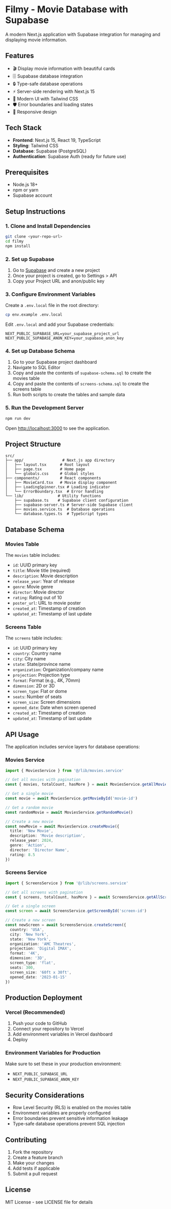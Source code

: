 # Filmy - Movie Database with Supabase

A modern Next.js application with Supabase integration for managing and displaying movie information.

## Features

- 🎬 Display movie information with beautiful cards
- 🗄️ Supabase database integration
- 🔒 Type-safe database operations
- ⚡ Server-side rendering with Next.js 15
- 🎨 Modern UI with Tailwind CSS
- 🛡️ Error boundaries and loading states
- 📱 Responsive design

## Tech Stack

- **Frontend**: Next.js 15, React 19, TypeScript
- **Styling**: Tailwind CSS
- **Database**: Supabase (PostgreSQL)
- **Authentication**: Supabase Auth (ready for future use)

## Prerequisites

- Node.js 18+ 
- npm or yarn
- Supabase account

## Setup Instructions

### 1. Clone and Install Dependencies

```bash
git clone <your-repo-url>
cd filmy
npm install
```

### 2. Set up Supabase

1. Go to [Supabase](https://supabase.com) and create a new project
2. Once your project is created, go to Settings > API
3. Copy your Project URL and anon/public key

### 3. Configure Environment Variables

Create a `.env.local` file in the root directory:

```bash
cp env.example .env.local
```

Edit `.env.local` and add your Supabase credentials:

```env
NEXT_PUBLIC_SUPABASE_URL=your_supabase_project_url
NEXT_PUBLIC_SUPABASE_ANON_KEY=your_supabase_anon_key
```

### 4. Set up Database Schema

1. Go to your Supabase project dashboard
2. Navigate to SQL Editor
3. Copy and paste the contents of `supabase-schema.sql` to create the movies table
4. Copy and paste the contents of `screens-schema.sql` to create the screens table
5. Run both scripts to create the tables and sample data

### 5. Run the Development Server

```bash
npm run dev
```

Open [http://localhost:3000](http://localhost:3000) to see the application.

## Project Structure

```
src/
├── app/                 # Next.js app directory
│   ├── layout.tsx      # Root layout
│   ├── page.tsx        # Home page
│   └── globals.css     # Global styles
├── components/         # React components
│   ├── MovieCard.tsx   # Movie display component
│   ├── LoadingSpinner.tsx # Loading indicator
│   └── ErrorBoundary.tsx  # Error handling
└── lib/               # Utility functions
    ├── supabase.ts    # Supabase client configuration
    ├── supabase-server.ts # Server-side Supabase client
    ├── movies.service.ts  # Database operations
    └── database.types.ts  # TypeScript types
```

## Database Schema

### Movies Table
The `movies` table includes:

- `id`: UUID primary key
- `title`: Movie title (required)
- `description`: Movie description
- `release_year`: Year of release
- `genre`: Movie genre
- `director`: Movie director
- `rating`: Rating out of 10
- `poster_url`: URL to movie poster
- `created_at`: Timestamp of creation
- `updated_at`: Timestamp of last update

### Screens Table
The `screens` table includes:

- `id`: UUID primary key
- `country`: Country name
- `city`: City name
- `state`: State/province name
- `organization`: Organization/company name
- `projection`: Projection type
- `format`: Format (e.g., 4K, 70mm)
- `dimension`: 2D or 3D
- `screen_type`: Flat or dome
- `seats`: Number of seats
- `screen_size`: Screen dimensions
- `opened_date`: Date when screen opened
- `created_at`: Timestamp of creation
- `updated_at`: Timestamp of last update

## API Usage

The application includes service layers for database operations:

### Movies Service
```typescript
import { MoviesService } from '@/lib/movies.service'

// Get all movies with pagination
const { movies, totalCount, hasMore } = await MoviesService.getAllMovies(1, 10)

// Get a single movie
const movie = await MoviesService.getMovieById('movie-id')

// Get a random movie
const randomMovie = await MoviesService.getRandomMovie()

// Create a new movie
const newMovie = await MoviesService.createMovie({
  title: 'New Movie',
  description: 'Movie description',
  release_year: 2024,
  genre: 'Action',
  director: 'Director Name',
  rating: 8.5
})
```

### Screens Service
```typescript
import { ScreensService } from '@/lib/screens.service'

// Get all screens with pagination
const { screens, totalCount, hasMore } = await ScreensService.getAllScreens(1, 50)

// Get a single screen
const screen = await ScreensService.getScreenById('screen-id')

// Create a new screen
const newScreen = await ScreensService.createScreen({
  country: 'USA',
  city: 'New York',
  state: 'New York',
  organization: 'AMC Theatres',
  projection: 'Digital IMAX',
  format: '4K',
  dimension: '3D',
  screen_type: 'flat',
  seats: 300,
  screen_size: '60ft x 30ft',
  opened_date: '2023-01-15'
})
```

## Production Deployment

### Vercel (Recommended)

1. Push your code to GitHub
2. Connect your repository to Vercel
3. Add environment variables in Vercel dashboard
4. Deploy

### Environment Variables for Production

Make sure to set these in your production environment:

- `NEXT_PUBLIC_SUPABASE_URL`
- `NEXT_PUBLIC_SUPABASE_ANON_KEY`

## Security Considerations

- Row Level Security (RLS) is enabled on the movies table
- Environment variables are properly configured
- Error boundaries prevent sensitive information leakage
- Type-safe database operations prevent SQL injection

## Contributing

1. Fork the repository
2. Create a feature branch
3. Make your changes
4. Add tests if applicable
5. Submit a pull request

## License

MIT License - see LICENSE file for details

